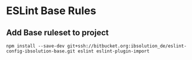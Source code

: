 # ESLint Base Rules

## Add Base ruleset to project

```
npm install --save-dev git+ssh://bitbucket.org:ibsolution_de/eslint-config-ibsolution-base.git eslint eslint-plugin-import
```
